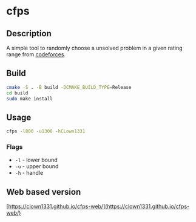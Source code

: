 # cfps

## Description

A simple tool to randomly choose a unsolved problem in a given rating range from [codeforces](https://codeforces.com/problemset).

## Build

```bash
cmake -S . -B build -DCMAKE_BUILD_TYPE=Release
cd build
sudo make install
```

## Usage

```bash
cfps -l800 -u1300 -hCLown1331
```

### Flags
- `-l` - lower bound
- `-u` - upper bound
- `-h` - handle

## Web based version

[https://clown1331.github.io/cfps-web/](https://clown1331.github.io/cfps-web/)